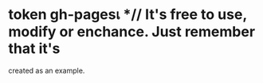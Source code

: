 # token gh-pagesเ *// It's free to use, modify or enchance. Just remember that it's 
created as an example.
